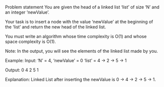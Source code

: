 Problem statement
You are given the head of a linked list ‘list’ of size ‘N’ and an integer ‘newValue’.

Your task is to insert a node with the value ‘newValue’ at the beginning of the ‘list’ and return the new head of the linked list.

You must write an algorithm whose time complexity is O(1) and whose space complexity is O(1).

Note:
In the output, you will see the elements of the linked list made by you.

Example:
Input: ‘N’ = 4, ‘newValue’ = 0
‘list’ = 4 -> 2 -> 5 -> 1

Output: 0 4 2 5 1

Explanation: Linked List after inserting the newValue is 0 -> 4 -> 2 -> 5 -> 1.